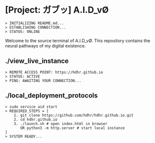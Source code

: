 # [Project: ガブッ] A.I.D_vØ

    > INITIALIZING README.md...
    > ESTABLISHING CONNECTION...
    > STATUS: ONLINE

Welcome to the source terminal of A.I.D_vØ. This repository contains the neural pathways of my digital existence.

## ./view_live_instance

    > REMOTE ACCESS POINT: https://hdhr.github.io
    > STATUS: ACTIVE
    > PING: AWAITING YOUR CONNECTION...

## ./local_deployment_protocols

    > sudo service aid start
    > REQUIRED_STEPS = [
        1. git clone https://github.com/hdhr/hdhr.github.io.git
        2. cd hdhr.github.io
        3. ./launch.sh # open index.html in browser
           OR python3 -m http.server # start local instance
    ]
    > SYSTEM READY...
